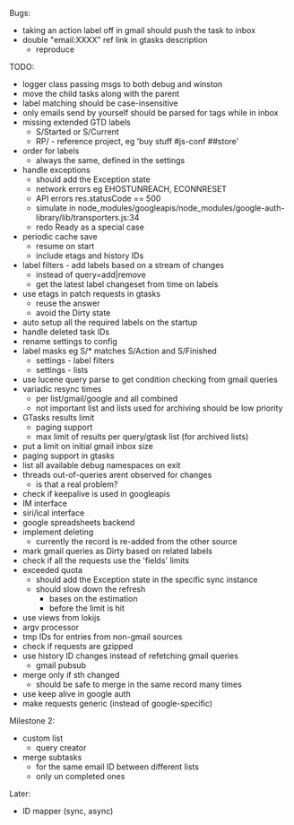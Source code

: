 Bugs:

* taking an action label off in gmail should push the task to inbox
* double "email:XXXX" ref link in gtasks description
  * reproduce

TODO:

* logger class passing msgs to both debug and winston
* move the child tasks along with the parent
* label matching should be case-insensitive
* only emails send by yourself should be parsed for tags while in inbox
* missing extended GTD labels
  * S/Started or S/Current
  * RP/ - reference project, eg 'buy stuff #js-conf ##store'
* order for labels
  * always the same, defined in the settings
* handle exceptions
  * should add the Exception state
  * network errors eg EHOSTUNREACH, ECONNRESET
  * API errors res.statusCode == 500
  * simulate in node_modules/googleapis/node_modules/google-auth-library/lib/transporters.js:34
  * redo Ready as a special case
* periodic cache save
  * resume on start
  * include etags and history IDs
* label filters - add labels based on a stream of changes
  * instead of query=add|remove
  * get the latest label changeset from time on labels
* use etags in patch requests in gtasks
  * reuse the answer
  * avoid the Dirty state
* auto setup all the required labels on the startup
* handle deleted task IDs
* rename settings to config
* label masks eg S/\* matches S/Action and S/Finished
  * settings - label filters
  * settings - lists
* use lucene query parse to get condition checking from gmail queries
* variadic resync times
  * per list/gmail/google and all combined
  * not important list and lists used for archiving should be low priority
* GTasks results limit
  * paging support
  * max limit of results per query/gtask list (for archived lists)
* put a limit on initial gmail inbox size
* paging support in gtasks
* list all available debug namespaces on exit
* threads out-of-queries arent observed for changes
  * is that a real problem?
* check if keepalive is used in googleapis
* IM interface
* siri/ical interface
* google spreadsheets backend
* implement deleting
  * currently the record is re-added from the other source
* mark gmail queries as Dirty based on related labels
* check if all the requests use the 'fields' limits
* exceeded quota
  * should add the Exception state in the specific sync instance
  * should slow down the refresh
    * bases on the estimation
    * before the limit is hit
* use views from lokijs
* argv processor
* tmp IDs for entries from non-gmail sources
* check if requests are gzipped
* use history ID changes instead of refetching gmail queries
  * gmail pubsub
* merge only if sth changed
  * should be safe to merge in the same record many times
* use keep alive in google auth
* make requests generic (instead of google-specific)

Milestone 2:

* custom list
  * query creator
* merge subtasks
  * for the same email ID between different lists
  * only un completed ones

Later:

* ID mapper (sync, async)
